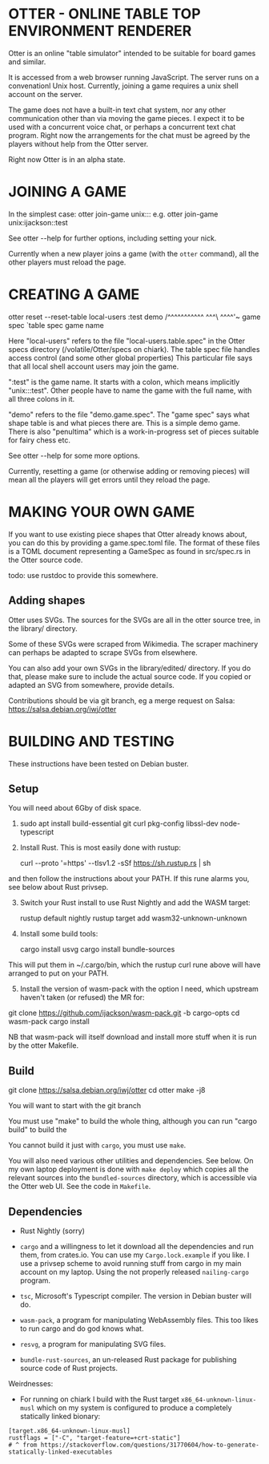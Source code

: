 OTTER - ONLINE TABLE TOP ENVIRONMENT RENDERER
=============================================

Otter is an online "table simulator" intended to be suitable for board
games and similar.

It is accessed from a web browser running JavaScript.  The server runs
on a convenationl Unix host.  Currently, joining a game requires a
unix shell account on the server.

The game does not have a built-in text chat system, nor any other
communication other than via moving the game pieces.  I expect it to
be used with a concurrent voice chat, or perhaps a concurrent text
chat program.  Right now the arrangements for the chat must be agreed
by the players without help from the Otter server.

Right now Otter is in an alpha state.


JOINING A GAME
==============

In the simplest case:
  otter join-game unix:<user>::<game-name>
e.g.
  otter join-game unix:ijackson::test

See otter --help for further options, including setting your nick.

Currently when a new player joins a game (with the `otter` command),
all the other players must reload the page.


CREATING A GAME
===============

otter reset --reset-table local-users :test demo
                         /^^^^^^^^^^^  ^^^\ ^^^^'~ game spec
                         `table spec       game name

Here "local-users" refers to the file "local-users.table.spec" in the
Otter specs directory (/volatile/Otter/specs on chiark).  The table
spec file handles access control (and some other global properties)
This particular file says that all local shell account users may join
the game.

":test" is the game name.  It starts with a colon, which means
implicitly "unix:<whoami>::test".  Other people have to name the game
with the full name, with all three colons in it.

"demo" refers to the file "demo.game.spec".  The "game spec" says what
shape table is and what pieces there are.  This is a simple demo game.
There is also "penultima" which is a work-in-progress set of pieces
suitable for fairy chess etc.

See otter --help for some more options.

Currently, resetting a game (or otherwise adding or removing pieces)
will mean all the players will get errors until they reload the page.


MAKING YOUR OWN GAME
====================

If you want to use existing piece shapes that Otter already knows
about, you can do this by providing a game.spec.toml file.  The format
of these files is a TOML document representing a GameSpec as found in
src/spec.rs in the Otter source code.

todo: use rustdoc to provide this somewhere.

Adding shapes
-------------

Otter uses SVGs.  The sources for the SVGs are all in the otter source
tree, in the library/ directory.

Some of these SVGs were scraped from Wikimedia.  The scraper machinery
can perhaps be adapted to scrape SVGs from elsewhere.

You can also add your own SVGs in the library/edited/ directory.
If you do that, please make sure to include the actual source code.
If you copied or adapted an SVG from somewhere, provide details.

Contributions should be via git branch, eg a merge request on Salsa:
  https://salsa.debian.org/iwj/otter



BUILDING AND TESTING
====================

These instructions have been tested on Debian buster.

Setup
-----

You will need about 6Gby of disk space.

1. 
   sudo apt install build-essential git curl pkg-config libssl-dev node-typescript

2. Install Rust.  This is most easily done with rustup:

   curl --proto '=https' --tlsv1.2 -sSf https://sh.rustup.rs | sh

and then follow the instructions about your PATH.  If this rune alarms
you, see below about Rust privsep.

3. Switch your Rust install to use Rust Nightly and add the WASM
target:

   rustup default nightly
   rustup target add wasm32-unknown-unknown

4. Install some build tools:

   cargo install usvg
   cargo install bundle-sources

This will put them in ~/.cargo/bin, which the rustup curl rune above
will have arranged to put on your PATH.

5. Install the version of wasm-pack with the option I need, which
upstream haven't taken (or refused) the MR for:

  git clone https://github.com/ijackson/wasm-pack.git -b cargo-opts
  cd wasm-pack
  cargo install

NB that wasm-pack will itself download and install more stuff when it
is run by the otter Makefile.


Build
-----

  git clone https://salsa.debian.org/iwj/otter
  cd otter
  make -j8



   

You will want to start with the git branch
  

You must use "make" to build the whole thing, although you can run
"cargo build" to build the 

You cannot build it just with `cargo`, you must use `make`.

You will also need various other utilities and dependencies.  See
below.  On my own laptop deployment is done with `make deploy` which
copies all the relevant sources into the `bundled-sources` directory,
which is accessible via the Otter web UI.  See the code in `Makefile`.

Dependencies
------------

 * Rust Nightly (sorry)

 * `cargo` and a willingness to let it download all the dependencies
   and run them, from crates.io.  You can use my `Cargo.lock.example`
   if you like.  I use a privsep scheme to avoid running stuff from
   cargo in my main account on my laptop.  Using the not properly
   released `nailing-cargo` program.

 * `tsc`, Microsoft's Typescript compiler.  The version in Debian
   buster will do.

 * `wasm-pack`, a program for manipulating WebAssembly files.  This
   too likes to run cargo and do god knows what.

 * `resvg`, a program for manipulating SVG files.

 * `bundle-rust-sources`, an un-released Rust package for publishing
   source code of Rust projects.

Weirdnesses:

 * For running on chiark I build with the Rust target
   `x86_64-unknown-linux-musl` which on my system is configured to
   produce a completely statically linked bionary:

```
[target.x86_64-unknown-linux-musl]
rustflags = ["-C", "target-feature=+crt-static"]
# ^ from https://stackoverflow.com/questions/31770604/how-to-generate-statically-linked-executables
```
